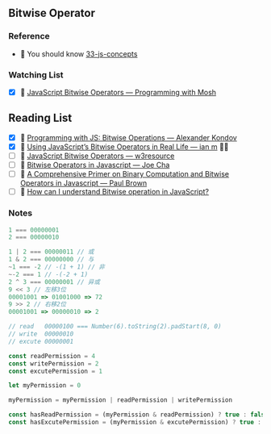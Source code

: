 ## Bitwise Operator

### Reference

- 📜 You should know [33-js-concepts](https://github.com/leonardomso/33-js-concepts#table-of-contents)

### Watching List

- [x] 🎥 [JavaScript Bitwise Operators — Programming with Mosh](https://www.youtube.com/watch?v=mesu75PTDC8)

## Reading List

- [x] 📜 [Programming with JS: Bitwise Operations — Alexander Kondov](https://hackernoon.com/programming-with-js-bitwise-operations-393eb0745dc4)
- [x] 📜 [Using JavaScript’s Bitwise Operators in Real Life — ian m](https://codeburst.io/using-javascript-bitwise-operators-in-real-life-f551a731ff5) 👏🏻
- [ ] 📜 [JavaScript Bitwise Operators — w3resource](https://www.w3resource.com/javascript/operators/bitwise-operator.php)
- [ ] 📜 [Bitwise Operators in Javascript — Joe Cha](https://medium.com/bother7-blog/bitwise-operators-in-javascript-65c4c69be0d3)
- [ ] 📜 [A Comprehensive Primer on Binary Computation and Bitwise Operators in Javascript — Paul Brown](https://medium.com/techtrument/a-comprehensive-primer-on-binary-computation-and-bitwise-operators-in-javascript-81acf8341f04)
- [ ] 📜 [How can I understand Bitwise operation in JavaScript?](https://www.quora.com/How-can-I-understand-Bitwise-operation-in-JavaScript)

### Notes

```js
1 === 00000001
2 === 00000010

1 | 2 === 00000011 // 或
1 & 2 === 00000000 // 与
~1 === -2 // -(1 + 1) // 非
~-2 === 1 // -(-2 + 1)
2 ^ 3 === 00000001 // 异或
9 << 3 // 左移3位
00001001 => 01001000 => 72
9 >> 2 // 右移2位
00001001 => 00000010 => 2
```

```js
// read   00000100 === Number(6).toString(2).padStart(8, 0)
// write  00000010
// excute 00000001

const readPermission = 4
const writePermission = 2
const excutePermission = 1

let myPermission = 0

myPermission = myPermission | readPermission | writePermission

const hasReadPermission = (myPermission & readPermission) ? true : false // true
const hasExcutePermission = (myPermission & excutePermission) ? true : false // false
```

